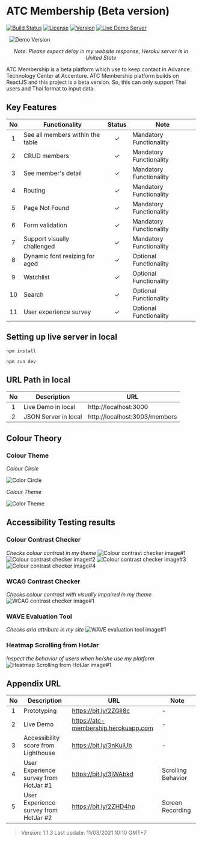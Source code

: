 # ATC Membership (Beta version)

[![Build Status](https://img.shields.io/badge/Build-Passed-success)](https://atc-membership.herokuapp.com)
[![License](https://img.shields.io/badge/License-ATCT-blueviolet)](https://www.accenture.com/th-en/about/company/atc-thailand)
[![Version](https://img.shields.io/badge/Version-1.1.2-critical)](https://github.com/wpumin/atc-membership/archive/refs/heads/master.zip)
[![Live Demo Server](https://img.shields.io/badge/Live%20Demo%20Server%20-Heroku-violet)](https://atc-membership.herokuapp.com)

&nbsp;
![Demo Version](/src/images/demo.gif)

_<p align="center"> Note: Please expect delay in my website response, Heroku server is in United State </p>_

ATC Membership is a beta platform which use to keep contact in Advance Technology Center at Accenture. ATC Membership platform builds on ReactJS and this project is a beta version. So, this can only support Thai users and Thai format to input data.

## Key Features

| No  | Functionality                    | Status  | Note                    |
| :-: | -------------------------------- | :-----: | ----------------------- |
|  1  | See all members within the table | &check; | Mandatory Functionality |
|  2  | CRUD members                     | &check; | Mandatory Functionality |
|  3  | See member's detail              | &check; | Mandatory Functionality |
|  4  | Routing                          | &check; | Mandatory Functionality |
|  5  | Page Not Found                   | &check; | Mandatory Functionality |
|  6  | Form validation                  | &check; | Mandatory Functionality |
|  7  | Support visually challenged      | &check; | Mandatory Functionality |
|  8  | Dynamic font resizing for aged   | &check; | Optional Functionality  |
|  9  | Watchlist                        | &check; | Optional Functionality  |
| 10  | Search                           | &check; | Optional Functionality  |
| 11  | User experience survey           | &check; | Optional Functionality  |

## Setting up live server in local

```shell
npm install

npm run dev
```

## URL Path in local

| No  | Description          | URL                           |
| :-: | -------------------- | ----------------------------- |
|  1  | Live Demo in local   | http://localhost:3000         |
|  2  | JSON Server in local | http://localhost:3003/members |

## Colour Theory

### Colour Theme

_Colour Circle_

![Color Circle](/src/images/accessibility/color-circle.jpg)

_Colour Theme_

![Color Theme](/src/images/accessibility/theme.png)

## Accessibility Testing results

### Colour Contrast Checker

_Checks colour contrast in my theme_
![Colour contrast checker image#1](/src/images/accessibility/colour-contrast-checker-1.png)
![Colour contrast checker image#2](/src/images/accessibility/colour-contrast-checker-2.png)
![Colour contrast checker image#3](/src/images/accessibility/colour-contrast-checker-3.png)
![Colour contrast checker image#4](/src/images/accessibility/colour-contrast-checker-4.png)

### WCAG Contrast Checker

_Checks colour contrast with visually impaired in my theme_
![WCAG contrast checker image#1](/src/images/accessibility/wcag_contrast_checker.png)

### WAVE Evaluation Tool

_Checks aria attribute in my site_
![WAVE evaluation tool image#1](/src/images/accessibility/wave.png)

### Heatmap Scrolling from HotJar

_Inspect the behavior of users when he/she use my platform_
![Heatmap Scrolling from HotJar image#1](/src/images/accessibility/heatmap.png)

## Appendix URL

| No  | Description                           | URL                                  | Note               |
| :-: | ------------------------------------- | ------------------------------------ | ------------------ |
|  1  | Prototyping                           | https://bit.ly/2ZGiI8c               | -                  |
|  2  | Live Demo                             | https://atc-membership.herokuapp.com | -                  |
|  3  | Accessibility score from Lighthouse   | https://bit.ly/3nKulUb               | -                  |
|  4  | User Experience survey from HotJar #1 | https://bit.ly/3jWAbkd               | Scrolling Behavior |
|  5  | User Experience survey from HotJar #2 | https://bit.ly/2ZHD4hp               | Screen Recording   |

> Version: 1.1.3
> Last update: 11/03/2021 10:10 GMT+7
